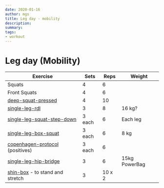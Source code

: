 ```yaml
---
date: 2020-01-16
author: mgs
title: Leg day - mobility
description: 
summary: 
tags: 
- workout
---
```

# Leg day (Mobility)
|Exercise |Sets  |Reps  |  Weight|
|--|--|--|--|
|Squats| 4 |6||
|Front Squats| 4 |6||
|[deep-squat-pressed](/deep-squat-pressed)| 4 |10||
|[single-leg-rdl](/single-leg-rdl)|3|8|16 kg?|
|[single-leg-squat-step-down](/single-leg-squat-step-down)|3 each|6|Each leg
|[single-leg-box-squat](/single-leg-box-squat)|3 each|6|8 kg
|[copenhagen-protocol](/copenhagen-protocol) (positives)|3 each|6
|[single-leg-hip-bridge](/single-leg-hip-bridge)|3|6|15kg PowerBag
|[shin-box](/shin-box) - to stand and stretch|3|10 x 2
<!--stackedit_data:
eyJoaXN0b3J5IjpbLTQzODAwNzkyOF19
-->
